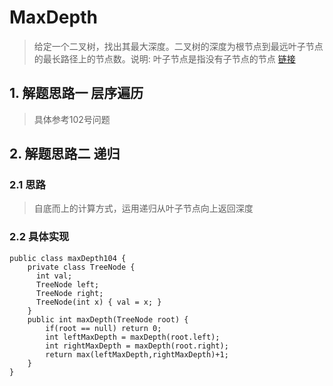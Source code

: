 # MaxDepth
> 给定一个二叉树，找出其最大深度。二叉树的深度为根节点到最远叶子节点的最长路径上的节点数。说明: 叶子节点是指没有子节点的节点 [链接](https://leetcode-cn.com/problems/maximum-depth-of-binary-tree/)
## 1. 解题思路一 层序遍历
> 具体参考102号问题
## 2. 解题思路二 递归
### 2.1 思路
> 自底而上的计算方式，运用递归从叶子节点向上返回深度
### 2.2 具体实现
```
public class maxDepth104 {
    private class TreeNode {
      int val;
      TreeNode left;
      TreeNode right;
      TreeNode(int x) { val = x; }
    }
    public int maxDepth(TreeNode root) {
        if(root == null) return 0;
        int leftMaxDepth = maxDepth(root.left);
        int rightMaxDepth = maxDepth(root.right);
        return max(leftMaxDepth,rightMaxDepth)+1;
    }
}
```